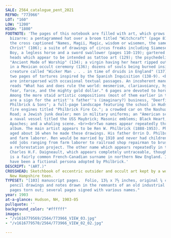 ```yaml
---
SALE: 2564_catalogue_pent_2021
REFNO: "773966"
LOT: "160"
LOW: "1200"
HIGH: "1800"
FOOTNOTE: 'The pages of this notebook are filled with art, which grows increasingly
  bizarre: a pentagrammed hat over a broom titled "Witchcraft" (page 81); Jesus on
  the cross captioned "Names, Magii, Magic, wisdom or wisemen, the same who found
  Christ" (106); a suite of drawings of circus freaks including Siamese twins, Elephant
  Boy, a legless horse and a sword swallower (pages 110-119); gartered legs and women''s
  heads which appear to be intended as tattoo art (129); the psychedelic masterwork,
  "Ancient Mode of Worship" (134); a virgin having her heart ripped out with a sword
  in a Mexican occult ceremony (136); dozens of souls being burned inside a demonic
  creature called "Wicker Man . . . in time of druids in England" (137); and finally
  two pages of tortures inspired by the Spanish Inquisition (138-9). <br><br>The drawings
  are interspersed with occasional textual passages. An incoherent manuscript note
  reads "What has and does rule the world: mesmerism, clariavoiancy, hynatism, fire,
  fear, farce, and the mighty gold dollar." 6 pages are devoted to horoscopes (122-6).
  Among the more staid artistic compositions (most of them earlier in the volume)
  are a sign for the artist''s father''s (imaginary?) business, "Deerfield Farm, O.D.
  Philbrick & Sons"; a full-page landscape featuring the school in Hudson, NH; three
  fire engines titled "Philbrick Fire Co."; a crowded car on the Nashua & Lowell Rail
  Road; a Jewish junk dealer; men in military uniforms; an "American school teacher";
  a naval vessel titled the USS Maybrick; Masonic emblems; Black Heart, chief of the
  Apaches; and a whaling scene. <br><br>Two names appear repeatedly throughout this
  album. The main artist appears to be Ren W. Philbrick (1888-1953). Philbrick was
  aged about 16 when he made these drawings. His father Orrin D. Philbrick was a teamster
  and farm laborer. Ren would be married by 1910 and never had children, working on
  odd jobs ranging from farm laborer to railroad shop repairman to brush burner on
  a reforestation project. The other name which appears repeatedly in the album is
  Charles H.F. Daigneault, which appears completely untraceable, though Daigneault
  is a fairly common French-Canadian surname in northern New England. It may well
  have been a fictional persona adopted by Philbrick.'
DESCRIPT: "(ART.)"
CROSSHEAD: Sketchbook of eccentric outsider and occult art kept by a working-class
  New Hampshire teen.
TYPESET: "[103] manuscript pages.  Folio, 13¼ x 7½ inches, original ¼ calf, worn;
  pencil drawings and notes drawn in the remnants of an old industrial notebook, numerous
  pages torn out; several pages signed with various names."
year: 1903
at-a-glance: Hudson, NH, 1903-05
pullquote: ''
background_color: "#ffffff"
images:
- "/v1616779569/2564/773966_VIEW_03.jpg"
- "/v1616779570/2564/773966_VIEW_02_02.jpg"

---
```

